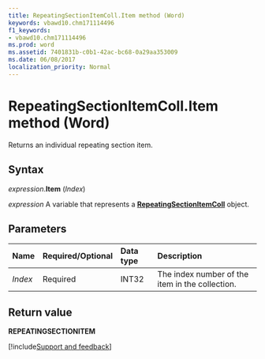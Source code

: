 ```yaml
---
title: RepeatingSectionItemColl.Item method (Word)
keywords: vbawd10.chm171114496
f1_keywords:
- vbawd10.chm171114496
ms.prod: word
ms.assetid: 7401831b-c0b1-42ac-bc68-0a29aa353009
ms.date: 06/08/2017
localization_priority: Normal
---
```



# RepeatingSectionItemColl.Item method (Word)

Returns an individual repeating section item.


## Syntax

_expression_.**Item** (_Index_)

_expression_ A variable that represents a **[RepeatingSectionItemColl](Word.repeatingsectionitemcoll.md)** object.


## Parameters

|Name|Required/Optional|Data type|Description|
|:-----|:-----|:-----|:-----|
| _Index_|Required|INT32|The index number of the item in the collection.|

## Return value

**REPEATINGSECTIONITEM**




[!include[Support and feedback](~/includes/feedback-boilerplate.md)]